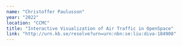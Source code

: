 ```yaml
---
name: "Christoffer Paulusson"
year: "2022"
location: "CCMC"
title: "Interactive Visualization of Air Traffic in OpenSpace"
link: "http://urn.kb.se/resolve?urn=urn:nbn:se:liu:diva-184908"
---
```

